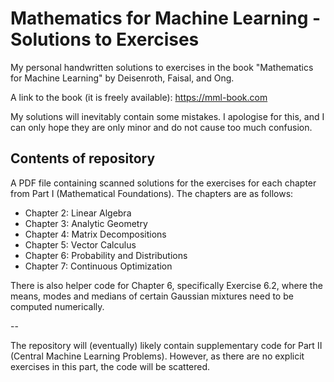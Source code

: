 # Mathematics for Machine Learning - Solutions to Exercises
My personal handwritten solutions to exercises in the book "Mathematics for Machine Learning" by  Deisenroth, Faisal, and Ong. 

A link to the book (it is freely available): https://mml-book.com

My solutions will inevitably contain some mistakes. I apologise for this, and I can only hope they are only minor and do not cause too much confusion.

## Contents of repository 

A PDF file containing scanned solutions for the exercises for each chapter from Part I (Mathematical Foundations). The chapters are as follows:
- Chapter 2: Linear Algebra
- Chapter 3: Analytic Geometry
- Chapter 4: Matrix Decompositions
- Chapter 5: Vector Calculus
- Chapter 6: Probability and Distributions
- Chapter 7: Continuous Optimization

There is also helper code for Chapter 6, specifically Exercise 6.2, where the means, modes and medians of certain Gaussian mixtures need to be computed numerically.

--

The repository will (eventually) likely contain supplementary code for Part II (Central Machine Learning Problems). However, as there are no explicit exercises in this part, the code will be scattered.
